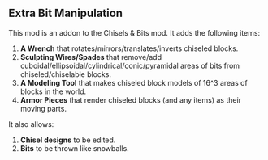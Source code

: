 Extra Bit Manipulation
----------------------

This mod is an addon to the Chisels & Bits mod. It adds the following items:

1. **A Wrench** that rotates/mirrors/translates/inverts chiseled blocks.
2. **Sculpting Wires/Spades** that remove/add cuboidal/ellipsoidal/cylindrical/conic/pyramidal areas of bits from
   chiseled/chiselable blocks.
3. **A Modeling Tool** that makes chiseled block models of 16^3 areas of blocks in the world.
4. **Armor Pieces** that render chiseled blocks (and any items) as their moving parts.

It also allows:

1. **Chisel designs** to be edited.
2. **Bits** to be thrown like snowballs.